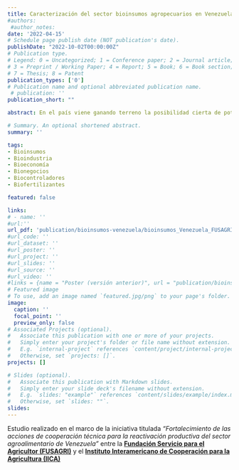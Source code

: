 ```yaml
---
title: Caracterización del sector bioinsumos agropecuarios en Venezuela
#authors:
 #author_notes:
date: '2022-04-15'
# Schedule page publish date (NOT publication's date).
publishDate: "2022-10-02T00:00:00Z"
# Publication type.
# Legend: 0 = Uncategorized; 1 = Conference paper; 2 = Journal article;
# 3 = Preprint / Working Paper; 4 = Report; 5 = Book; 6 = Book section;
# 7 = Thesis; 8 = Patent
publication_types: ['0']
# Publication name and optional abbreviated publication name.
 # publication: ''
publication_short: ""

abstract: En el país viene ganando terreno la posibilidad cierta de potenciar y transformar la agricultura bajo un modelo de sostenibilidad con el propósito de armonizar la producción agrícola con la preservación del medio ambiente, la conservación de los recursos naturales y el desarrollo territorial, es decir, basado en un modelo bioeconómico. En ese particular destaca la contribución que vienen realizando las biofábricas nacionales de bioinsumos agropecuarios, mediante el aporte de biocontroladores y biofertilizantes, disminuyendo el empleo de sustancias químicas y desarrollando acciones para fomentar el adecuado uso de estos productos que requieren, al ser un nuevo paradigma, del acompañamiento técnico en su proceso de mercadeo y adopción.

# Summary. An optional shortened abstract.
summary: ''

tags:
- Bioinsumos
- Bioindustria
- Bioeconomía 
- Bionegocios
- Biocontroladores
- Biofertilizantes

featured: false

links:
# - name: ''
#url:''
url_pdf: 'publication/bioinsumos-venezuela/bioinsumos_Venezuela_FUSAGRI-IICA.pdf'
#url_code: ''
#url_dataset: ''
#url_poster: ''
#url_project: ''
#url_slides: ''
#url_source: ''
#url_video: ''
#links = {name = "Poster (versión anterior)", url = "publication/bioinsumos-venezuela/bioinsumos_Venezuela_FUSAGRI-IICA.pdf"}
# Featured image
# To use, add an image named `featured.jpg/png` to your page's folder. 
image:
  caption: ''
  focal_point: ''
  preview_only: false
# Associated Projects (optional).
#   Associate this publication with one or more of your projects.
#   Simply enter your project's folder or file name without extension.
#   E.g. `internal-project` references `content/project/internal-project/index.md`.
#   Otherwise, set `projects: []`.
projects: []

# Slides (optional).
#   Associate this publication with Markdown slides.
#   Simply enter your slide deck's filename without extension.
#   E.g. `slides: "example"` references `content/slides/example/index.md`.
#   Otherwise, set `slides: ""`.
slides:
---
```

Estudio realizado en el marco de la iniciativa titulada *“Fortalecimiento de las acciones de cooperación técnica para la reactivación productiva del sector agroalimentario de Venezuela”* entre  la **[Fundación Servicio para el Agricultor (FUSAGRI)](https://www.fusagri.com/)** y el **[Instituto Interamericano de Cooperación para la Agricultura (IICA)](https://www.iica.int/es/countries/venezuela)**

